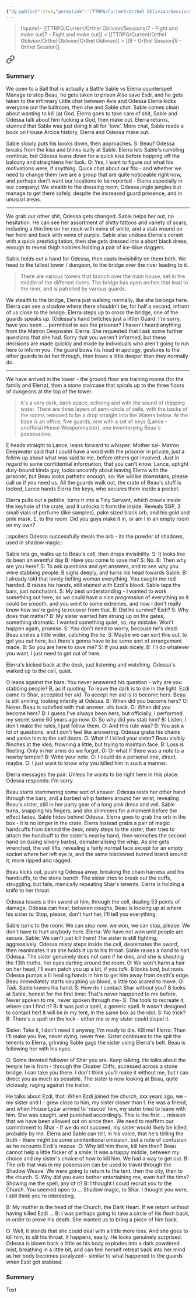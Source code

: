 ```yaml
---
{"dg-publish":true,"permalink":"/TTRPG/Current/Orthel Oblivion/Sessions/8 - Sibling's Dilemma/"}
---
```


> [!quote]- [[TTRPG/Current/Orthel Oblivion/Sessions/7 - Fight and make out\|7 - Fight and make out]] < [[TTRPG/Current/Orthel Oblivion/Orthel Oblivion\|Orthel Oblivion]] > [[9 - Orthel Session\|9 - Orthel Session]]
> 
<div class="transclusion internal-embed is-loaded"><a class="markdown-embed-link" href="/ttrpg/current/orthel-oblivion/sessions/7-fight-and-make-out/#summary" aria-label="Open link"><svg xmlns="http://www.w3.org/2000/svg" width="24" height="24" viewBox="0 0 24 24" fill="none" stroke="currentColor" stroke-width="2" stroke-linecap="round" stroke-linejoin="round" class="svg-icon lucide-link"><path d="M10 13a5 5 0 0 0 7.54.54l3-3a5 5 0 0 0-7.07-7.07l-1.72 1.71"></path><path d="M14 11a5 5 0 0 0-7.54-.54l-3 3a5 5 0 0 0 7.07 7.07l1.71-1.71"></path></svg></a><div class="markdown-embed">



### Summary

We open to a Ball that is actually a Battle
Sable vs Elerra counterspell
Manage to stop Beau, he gets taken to prison
Also save Esdi, and he gets taken to the infirmary
Little chat between Avis and Odessa
Elerra kicks everyone out the ballroom, then she and Sable _chat_. 
Sable comes clean about wanting to kill (a) God.
Elerra goes to take care of shit, Sable and Odessa talk about him fucking a God, then make out.
Elerra returns, stunned that Sable was just doing it all for 'love'. 
More chat, Sable reads a book on House Arcice history, Elerra and Odessa make out.

</div></div>



Sable slowly puts his books down, then approaches.
S: Beau?
Odessa breaks from the kiss and blinks lazily at Sable. 
Elerra lets Sable's rambling continue, but Odessa leans down for a quick kiss before hopping off the balcony and straightens her look.
O: Yes, I want to figure out what his motivations were, if anything.
Quick chat about our fits - and whether we need to change them (we are a group that are quite noticeable right now, and perhaps don't want our locations to be reported - Elerra especially in our company)
We stealth to the dressing room, Odessa jingle jangles but manage to get there safely, despite the increased guard presence, and in unusual areas.

---

We grab our other shit, Odessa gets changed.
Sable helps her out, no hesitation.
He can see her assortment of shitty tattoos and variety of scars, including a thin line on her neck with veins of white, and a stab wound on her front and back with veins of purple.
Sable also undoes Elerra's corset with a quick prestidigitation, then she gets dressed into a short black dress, enough to reveal thigh holsters holding a pair of ice-blue daggers.

Sable holds out a hand for Odessa, then casts Invisibility on them both.
We head to the tallest tower / dungeon, to the bridge over the river leading to it.
> There are various towers that branch over the main house, set in the middle of the different rivers.
> The bridge has open arches that lead to the river, and is patrolled by various guards.

We stealth to the bridge, Elerra just walking normally, like she belongs here.
Elerra can see a shadow where there shouldn't be, for half a second, infront of us close to the bridge.
Elerra steps up to cross the bridge, one of the guards speaks up. (Odessa's hand twitches just a little)
Guard: I'm sorry, have you been ... permitted to see the prisoner? I haven't heard anything from the Matron Deepwater.
Elerra: She requested that I ask some further questions that she had. Sorry that you weren't informed, but these decisions are made quickly and made by individuals who aren't going to run here to inform you.
The guard bows his head in apology, gestures to the other guards to let her through, then bows a little deeper than they normally do.

---

We have arrived in the tower - the ground floor are training rooms (for the family and Elerra), then a stone staircase that spirals up to the three floors of dungeons at the top of the tower.
> It's a very dark, dank space, echoing and with the sound of dripping water.
> There are three layers of semi-circle of cells, with the backs of the rooms removed to be a drop straight into the Waters below.
> At the base is an office, five guards, one with a set of keys (Lance - unofficial House Weaponmaster), one inventorying Beau's possessions.

E heads straight to Lance, leans forward to whisper: Mother sai- Matron Deepwater said that I could have a word with the prisoner in private, just a follow up about what was said to me, before others got involved. Just in regard to some confidential information, that you can't know.
Lance, uptight duty-bound kinda guy, looks uncomfy about leaving Elerra with the prisoner, but Beau looks pathetic enough, so: We will be downstairs, please call us if you need us.
All the guards walk out, the crate of Beau's stuff is locked, Lance hands Elerra the keys, who secures them inside a pocket.

Elerra pulls out a pebble, turns it into a Tiny Servant, which crawls inside the keyhole of the crate, and it unlocks it from the inside.
Reveals 5GP, 3 small vials of perfume (like samples), palm sized black orb, and his gold and pink mask.
E, to the room: Did you guys make it in, or am I in an empty room on my own?

::spoilers Odessa successfully steals the orb - its the powder of shadows, used in shadow magic::

Sable lets go, walks up to Beau's cell, then drops invisibility.
S: It looks like its been an eventful day
B: Have you come to save me?
S: No.
B: Then why are you here?
S: To ask questions and get answers, and to see why you were stabbing people.
B sighs deeply, and turns his head towards Sable.
B: I already told that lovely tiefling woman everything. You caught me red handed.
B raises his hands, still stained with Ezdi's blood.
Sable taps the bars, just nonchalant.
S: My best understanding - I wanted to work something out here, so we could have a nice progression of everything so it could be smooth, and you went to some extremes, and now I don't really know how we're going to recover from that.
B: Did he survive? Ezdi?
S: Why does that matter?
B: My sister wanted him strung up on the gates, something dramatic. I wanted something quiet, so, my mistake. Won't happen again, promise.
S: You don't need to worry, because he's dead.
Beau smiles a little wider, catching the lie.
S: Maybe we can sort this out, to get you out here, but there's gonna have to be some sort of arrangement made.
B: So you are here to save me?
S: If you ask nicely.
B: I'll do whatever you want, I just need to get out of here.

Elerra's kicked back at the desk, just listening and watching.
Odessa's walked up to the cell, quiet.

O leans against the bars: You never answered his question - why are you stabbing people?
B, as if quoting: To leave the dark is to die in the light. Ezdi came to Shar, accepted her aid. To accept her aid is to become hers. 
Beau is still smiling, looking intently at Odessa.
B: When did you become hers?
O: Never.
Beau is satisfied with that answer, sits back.
O: When did _you_ become hers?
B: I guess I've always been hers, but officially, I performed my secret some 60 years ago now.
O: So why did you stab him?
B: Listen, I don't make the rules, I just follow them.
O: And this rule was?
B: You ask a lot of questions, and I don't feel like answering.
Odessa grabs his chains and yanks him to the cell doors.
O: What if I killed your sister?
Beau visibly flinches at the idea, frowning a little, but trying to maintain face.
B: Loss is fleeting. Only in her arms do we forget.
O: Or what if there was a note to a nearby temple?
B: Write your note.
O: I could do a personal one, direct, maybe.
O: I just want to know why you killed him in such a manner.

Elerra messages the pair: Unless he wants to be right here in this place.
Odessa responds: I'm sorry.

Beau starts stammering some sort of answer.
Odessa rests her other hand through the bars, and a barbed whip fastens around her wrist, revealing Beau's sister, still in her party gear of a long pink dress and veil.
Sable turns, snapping his fingers, and she shimmers for a moment before the effect fades. Sable hides behind Odessa.
Elerra goes to grab the orb in the box - it is no longer in the crate.
Elerra instead grabs a pair of magic handcuffs from behind the desk, misty steps to the sister, then tries to attach the handcuff to the sister's nearby hand, then wrenches the second hand on (using silvery barbs), dematerialising the whip.
As she gets wrenched, the veil lifts, revealing a fairly normal face except for an empty socket where her left eye is, and the same blackened burned brand around it, more ripped and ragged.

Beau kicks out, pushing Odessa away, breaking the chain harness and his handcuffs, to the stone bench.
The sister tries to break out the cuffs, struggling, but fails, manically repeating Shar's tenents.
Elerra is holding a knife to her throat.

Odessa tosses a thin sword at him, through the cell, dealing 53 points of damage.
Odessa can hear, between coughs, Beau is looking up at where his sister is: Stop, please, don't hurt her, I'll tell you everything.

Sable turns to the room: We can stop now, we won, we can stop, please. We don't have to hurt anybody here.
Elerra: We have not won until people are secure.
Sable: We can't just kill them!
The sister is still fighting, aggressively.
Odessa misty steps inside the cell, deanimates the sword, then reanimates it as she holds it up to his throat. Sable raises a hand to halt Odessa.
The sister genuinely does not care if he dies, and she is shouting the 13th truths, her eyes darting around the room.
O: We won't harm a hair on her head, I'll even patch you up a bit, if you _talk._
B looks _bad_, but nods.
Odessa pumps a lil healing hands in him to get him away from death's edge.
Beau immediately starts coughing up blood, a little too scared to move. 
O: _Talk._
Sable lowers his hand.
S: How do I contact Shar without you?
B looks at Sable, honest for the first time: That's never happened to me before. Never spoken to me, never spoken through me-
S: The tools to recreate it, where can I find it?
B: It was just a spell, a generic spell. It wasn't designed to contact her! It will be in my tent, in the same box as the idol.
S: No trick?
B: There's a spell on the lock - either me or my sister could dispel it.

Sister: Take it, I don't need it anyway, I'm ready to die. Kill me!
Elerra: Then I'll make you live, never dying, never free.
Sister continues to the spit the tenents to Elerra, grinning
Sable gags the sister using Elerra's belt.
Beau is following her with his eyes.

O: Some devoted follower of Shar you are. Keep talking.
He talks about the temple he is from - through the Cloaker Cliffs, accessed across a stone bridge. I can take you there. I don't think you'll make it without me, but I can direct you as much as possible.
The sister is now looking at Beau, quite viciously, raging against the traitor.

He talks about Ezdi, that: When Ezdi joined the church, xxx years ago, we - my sister and I - grew close to him, my sister closer than I. He was a friend, and when House Lyzar arrived to 'rescue' him, my sister tried to leave with him. She was caught, and punished accordingly. This is the first ... mission that we have been allowed out on since then. We need to reaffirm our commitment to Shar - if we do not succeed, my sister would likely be killed, probably by me.
Elerra and Sable can tell, in his voice, that he's telling the truth - there might be some unintentional omission, but a note of confusion as he recounts Ezdi's rescue.
O: Why kill him there, kill him then?
Beau cannot help a little flicker of a smile: It was a happy middle, between my choice and my sister's choice of how to kill him. We had a way to get out.
B: The orb that was in my possession can be used to travel through the Shadow Weave. We were going to return to the tent, then the city, then to the church.
S: Why did you even bother entertaining me, even half the time? Showing me the spell, any of it?
B: I thought I could recruit you to the Church. You seemed open to ... Shadow magic, to Shar. I thought you were, I still think you're interesting.

B: My mother is the head of the Church, the Dark Heart. If we return without having killed Ezdi ...
B: I was perhaps going to take a circle of his flesh back, in order to prove his death. She wanted us to bring a piece of him back.

O: Well, it stands that she could deal with a little more loss.
And she goes to kill him, to slit his throat.
It happens, easily. He looks genuinely surprised.
Odessa is blown back a little as his body explodes into a dark powdered mist, breathing in a little bit, and can feel herself retreat back into her mind as her body becomes paralyzed - similar to what happened to the guards when Ezdi got stabbed.

### Summary

Text